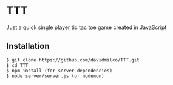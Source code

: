 # TTT
Just a quick single player tic tac toe game created in JavaScript

## Installation
```
$ git clone https://github.com/davidmilco/TTT.git
$ cd TTT
$ npm install (for server dependencies)
$ node server/server.js (or nodemon)
```
